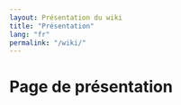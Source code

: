 ```yaml
---
layout: Présentation du wiki
title: "Présentation"
lang: "fr"
permalink: "/wiki/"
---
```


# Page de présentation
